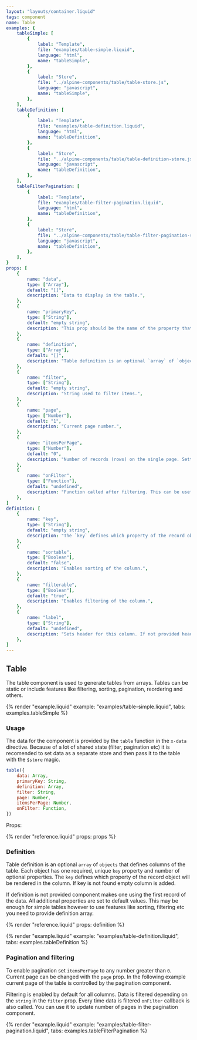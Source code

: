 ```yaml
---
layout: "layouts/container.liquid"
tags: component
name: Table
examples: {
    tableSimple: [
        {
            label: "Template",
            file: "examples/table-simple.liquid",
            language: "html",
            name: "tableSimple",
        },
        {
            label: "Store",
            file: "../alpine-components/table/table-store.js",
            language: "javascript",
            name: "tableSimple",
        },
    ],
    tableDefinition: [
        {
            label: "Template",
            file: "examples/table-definition.liquid",
            language: "html",
            name: "tableDefinition",
        },
        {
            label: "Store",
            file: "../alpine-components/table/table-definition-store.js",
            language: "javascript",
            name: "tableDefinition",
        },
    ],
    tableFilterPagination: [
        {
            label: "Template",
            file: "examples/table-filter-pagination.liquid",
            language: "html",
            name: "tableDefinition",
        },
        {
            label: "Store",
            file: "../alpine-components/table/table-filter-pagination-store.js",
            language: "javascript",
            name: "tableDefinition",
        },
    ],
}
props: [
    {
        name: "data",
        type: ["Array"],
        default: "[]",
        description: "Data to display in the table.",
    },
    {
        name: "primaryKey",
        type: ["String"],
        default: "empty string",
        description: "This prop should be the name of the property that is unique for every record.",
    },
    {
        name: "definition",
        type: ["Array"],
        default: "[]",
        description: "Table definition is an optional `array` of `objects` that defines columns of the table. See the detailed explanation below.",
    },
    {
        name: "filter",
        type: ["String"],
        default: "empty string",
        description: "String used to filter items.",
    },
    {
        name: "page",
        type: ["Number"],
        default: "1",
        description: "Current page number.",
    },
    {
        name: "itemsPerPage",
        type: ["Number"],
        default: "0",
        description: "Number of records (rows) on the single page. Setting it to the `0` disables pagination.",
    },
    {
        name: "onFilter",
        type: ["Function"],
        default: "undefined",
        description: "Function called after filtering. This can be useful, for example to update pagination component. See the example below.",
    },
]
definition: [
    {
        name: "key",
        type: ["String"],
        default: "empty string",
        description: "The `key` defines which property of the record object will be rendered in the column.",
    },
    {
        name: "sortable",
        type: ["Boolean"],
        default: "false",
        description: "Enables sorting of the column.",
    },
    {
        name: "filterable",
        type: ["Boolean"],
        default: "true",
        description: "Enables filtering of the column.",
    },
    {
        name: "label",
        type: ["String"],
        default: "undefined",
        description: "Sets header for this column. If not provided header is the same as key converted to Header Case.",
    },
]
---
```

## Table

The table component is used to generate tables from arrays. Tables can be static or include features like filtering, sorting, pagination, reordering and others.

{% render "example.liquid" example: "examples/table-simple.liquid", tabs: examples.tableSimple %}

### Usage

The data for the component is provided by the `table` function in the `x-data` directive.  Because of a lot of shared state (filter, pagination etc) it is recomended to set data as a separate store and then pass it to the table with the `$store` magic.

```javascript
table({
    data: Array,
    primaryKey: String,
    definition: Array,
    filter: String,
    page: Number,
    itemsPerPage: Number,
    onFilter: Function,
})
```
Props:

{% render "reference.liquid" props: props %}

### Definition

Table definition is an optional `array` of `objects` that defines columns of the table. Each object has one required, unique `key` property and number of optional properties. The `key` defines which property of the record object will be rendered in the column. If key is not found empty column is added.

If definition is not provided component makes one using the first record of the data. All additional properties are set to default values. This may be enough for simple tables however to use features like sorting, filtering etc you need to provide definition array.

{% render "reference.liquid" props: definition %}

{% render "example.liquid" example: "examples/table-definition.liquid", tabs: examples.tableDefinition %}

### Pagination and filtering

To enable pagination set `itemsPerPage` to any number greater than `0`. Current page can be changed with the `page` prop. In the following example current page of the table is controlled by the pagination component.

Filtering is enabled by default for all columns. Data is filtered depending on the `string` in the `filter` prop. Every time data is filtered `onFilter` callback is also called. You can use it to update number of pages in the pagination component.

{% render "example.liquid" example: "examples/table-filter-pagination.liquid", tabs: examples.tableFilterPagination %}
